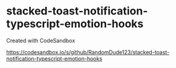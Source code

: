 # stacked-toast-notification-typescript-emotion-hooks
Created with CodeSandbox

https://codesandbox.io/s/github/RandomDude123/stacked-toast-notification-typescript-emotion-hooks
